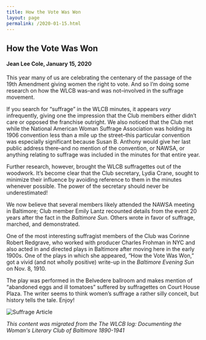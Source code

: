 ```yaml
---
title: How the Vote Was Won
layout: page
permalink: /2020-01-15.html
---
```

<style>
    .container{
        font-size:1.4em;
    }
</style>
## How the Vote Was Won
#### Jean Lee Cole, January 15, 2020

This year many of us are celebrating the centenary of the passage of the 19th Amendment giving women the right to vote. And so I’m doing some research on how the WLCB was–and was not–involved in the suffrage movement.

If you search for “suffrage” in the WLCB minutes, it appears *very* infrequently, giving one the impression that the Club members either didn’t care or opposed the franchise outright. We also noticed that the Club met while the National American Woman Suffrage Association was holding its 1906 convention less than a mile up the street–this particular convention was especially significant because Susan B. Anthony would give her last public address there–and no mention of the convention, or NAWSA, or anything relating to suffrage was included in the minutes for that entire year.

Further research, however, brought the WLCB suffragettes out of the woodwork. It’s become clear that the Club secretary, Lydia Crane, sought to minimize their influence by avoiding reference to them in the minutes whenever possible. The power of the secretary should never be underestimated!

We now believe that several members likely attended the NAWSA meeting in Baltimore; Club member Emily Lantz recounted details from the event 20 years after the fact in the *Baltimore Sun*. Others wrote in favor of suffrage, marched, and demonstrated.

One of the most interesting suffragist members of the Club was Corinne Robert Redgrave, who worked with producer Charles Frohman in NYC and also acted in and directed plays in Baltimore after moving here in the early 1900s. One of the plays in which she appeared, “How the Vote Was Won,” got a vivid (and not wholly positive) write-up in the *Baltimore Evening Sun* on Nov. 8, 1910.

The play was performed in the Belvedere ballroom and makes mention of “abandoned eggs and ill tomatoes” suffered by suffragettes on Court House Plaza. The writer seems to think women’s suffrage a rather silly conceit, but history tells the tale. Enjoy!

<img src="https://elizajames.github.io/WLCB_draft/assets/img/2020-01-15-img.jpg" alt="Suffrage Article">

*This content was migrated from the The WLCB log: Documenting the Woman's Literary Club of Baltimore 1890-1941*